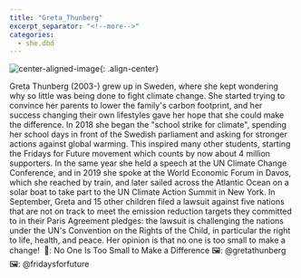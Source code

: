 ```yaml
---
title: "Greta_Thunberg"
excerpt_separator: "<!--more-->"
categories:
  - she.dbd
---
```



![center-aligned-image](https://cdn.pixabay.com/photo/2020/10/26/16/56/man-5687861_1280.png){: .align-center}

Greta Thunberg (2003-) grew up in Sweden, where she kept wondering why so little was being done to fight climate change. She started trying to convince her parents to lower the family's carbon footprint, and her success changing their own lifestyles gave her hope that she could make the difference. In 2018 she began the "school strike for climate", spending her school days in front of the Swedish parliament and asking for stronger actions against global warming. This inspired many other students, starting the Fridays for Future movement which counts by now about 4 million supporters. In the same year she held a speech at the UN Climate Change Conference, and in 2019 she spoke at the World Economic Forum in Davos, which she reached by train, and later sailed across the Atlantic Ocean on a solar boat to take part to the UN Climate Action Summit in New York. In September, Greta and 15 other children filed a lawsuit against five nations that are not on track to meet the emission reduction targets they committed to in their Paris Agreement pledges: the lawsuit is challenging the nations under the UN's Convention on the Rights of the Child, in particular the right to life, health, and peace.⁠ Her opinion is that no one is too small to make a change! ⁠
📕: No One Is Too Small to Make a Difference⁠
🖼️: @gretathunberg⁠
🖼️: @fridaysforfuture⁠
